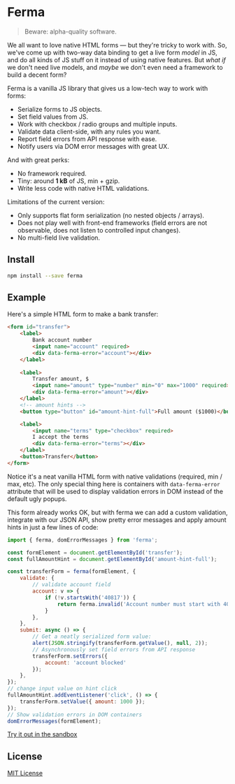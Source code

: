 # Ferma

> Beware: alpha-quality software.

We all want to love native HTML forms — but they're tricky to work with. So, we've come up with two-way data binding to get a live form _model_ in JS, and do all kinds of JS stuff on it instead of using native features. But _what if_ we don't need live models, and _maybe_ we don't even need a framework to build a decent form?

Ferma is a vanilla JS library that gives us a low-tech way to work with forms:

- Serialize forms to JS objects.
- Set field values from JS.
- Work with checkbox / radio groups and multiple inputs.
- Validate data client-side, with any rules you want.
- Report field errors from API response with ease.
- Notify users via DOM error messages with great UX.

And with great perks:

- No framework required.
- Tiny: around __1 kB__ of JS, min + gzip.
- Write less code with native HTML validations.

Limitations of the current version:

- Only supports flat form serialization (no nested objects / arrays).
- Does not play well with front-end frameworks (field errors are not observable, does not listen to controlled input changes).
- No multi-field live validation.

## Install

```sh
npm install --save ferma
```

## Example

Here's a simple HTML form to make a bank transfer:

```html
<form id="transfer">
    <label>
        Bank account number
        <input name="account" required>
        <div data-ferma-error="account"></div>
    </label>
    
    <label>
        Transfer amount, $
        <input name="amount" type="number" min="0" max="1000" required>
        <div data-ferma-error="amount"></div>
    </label>
    <!-- amount hints -->
    <button type="button" id="amount-hint-full">Full amount ($1000)</button>

    <label>
        <input name="terms" type="checkbox" required>
        I accept the terms
        <div data-ferma-error="terms"></div>
    </label>
    <button>Transfer</button>
</form>
```

Notice it's a neat vanilla HTML form with native validations (required, min / max, etc). The only special thing here is containers with `data-ferma-error` attribute that will be used to display validation errors in DOM instead of the default ugly popups.

This form already works OK, but with ferma we can add a custom validation, integrate with our JSON API, show pretty error messages and apply amount hints in just a few lines of code:

```js
import { ferma, domErrorMessages } from 'ferma';

const formElement = document.getElementById('transfer');
const fullAmountHint = document.getElementById('amount-hint-full');

const transferForm = ferma(formElement, {
    validate: {
        // validate account field
        account: v => {
            if (!v.startsWith('40817')) {
                return ferma.invalid('Account number must start with 40817');
            }
        },
    },
    submit: async () => {
        // Get a neatly serialized form value:
        alert(JSON.stringify(transferForm.getValue(), null, 2));
        // Asynchronously set field errors from API response
        transferForm.setErrors({
            account: 'account blocked'
        });
    },
});
// change input value on hint click
fullAmountHint.addEventListener('click', () => {
    transferForm.setValue({ amount: 1000 });
});
// Show validation errors in DOM containers
domErrorMessages(formElement);
```

[Try it out in the sandbox](https://codesandbox.io/p/sandbox/ferma-demo-pklc3y)

## License

[MIT License](./LICENSE)
